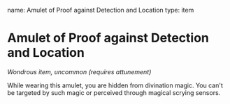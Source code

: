name: Amulet of Proof against Detection and Location
type: item

# Amulet of Proof against Detection and Location 
_Wondrous item, uncommon (requires attunement)_ 

While wearing this amulet, you are hidden from divination magic. You can't be targeted by such magic or perceived through magical scrying sensors.